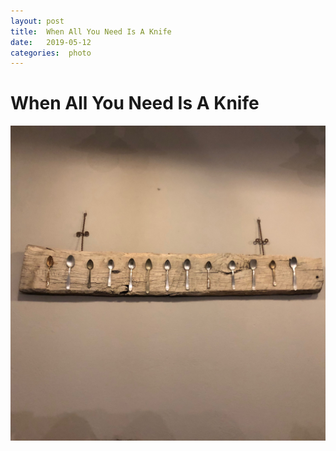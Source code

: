 ```yaml
---
layout: post
title:  When All You Need Is A Knife 
date:   2019-05-12 
categories:  photo 
---
```


# When All You Need Is A Knife


![|3024x0](/images/IMG_1586.JPG)

